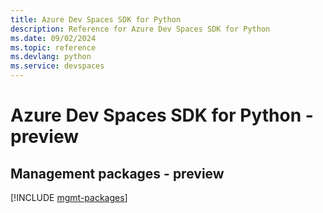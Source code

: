 ```yaml
---
title: Azure Dev Spaces SDK for Python
description: Reference for Azure Dev Spaces SDK for Python
ms.date: 09/02/2024
ms.topic: reference
ms.devlang: python
ms.service: devspaces
---
```

# Azure Dev Spaces SDK for Python - preview

## Management packages - preview
[!INCLUDE [mgmt-packages](dev-spaces-mgmt-index.md)]